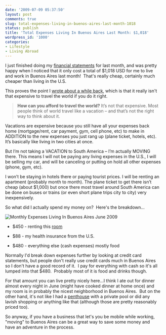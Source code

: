 ```yaml
---
date: '2009-07-09 05:37:50'
layout: post
comments: true
slug: total-expenses-living-in-buenos-aires-last-month-1018
status: publish
title: 'Total Expenses Living In Buenos Aires Last Month: $1,018'
wordpress_id: '1000'
categories:
- Lifestyle
- Living Abroad
---
```


I just finished doing my [financial statements](http://brianarmstrong.org/posts/how-to-understand-and-create-a-personal-financial-statement-each-month-in-5-minutes/) for last month, and was pretty happy when I noticed that it only cost a total of $1,018 USD for me to live and work in Buenos Aires last month!  That's really cheap, certainly much cheaper than living in the U.S.

This proves the point I [wrote about a while back](http://brianarmstrong.org/posts/oh-snap-im-moving-to-south-america/), which is that it really isn't that expensive to travel the world if you do it right.


> **How can you afford to travel the world?**
It’s not that expensive.  Most people think of world travel like a vacation – and that’s not the right way to think about it.

Vacations are expensive because you still have all your expenses back home (mortgage/rent, car payment, gym, cell phone, etc) to make in ADDITION to the new expenses you just rang up (plane ticket, hotels, etc). It’s basically like living in two cities at once.

But I’m not taking a VACATION to South America – I’m actually MOVING there. This means I will not be paying any living expenses in the U.S., I will be selling my car, and will be canceling or putting on hold all other expenses (phone, gym, etc).

I won’t be staying in hotels there or paying tourist prices. I will be renting an apartment (probably month to month). The plane ticket to get there isn’t cheap (about $1,000) but once there most travel around South America can be done on buses or trains (or even short plane trips city to city) very inexpensively.


So what did I actually spend my money on?  Here's the breakdown...

![Monthly Expenses Living In Buenos Aires June 2009](http://s3.amazonaws.com/oldbloguploads/2009/07/Picture-51.png)



	
  * $450 - renting this [room](http://brianarmstrong.org/posts/video-of-my-apartment-in-buenos-aires/)

	
  * $88 - my health insurance from the U.S.

	
  * $480 - everything else (cash expenses) mostly food


Normally I'd break down expenses further by looking at credit card statements, but people don't really use credit cards much in Buenos Aires so I don't have a good record of it.  I pay for everything with cash so it's all lumped into that $480.  Probably most of it is food and drinks though.

For that amount you can live pretty nicely here...I think I ate out for dinner almost every night in June (might have cooked dinner at home once) and my room is in probably the nicest neighborhood in Buenos Aires.  But on the other hand, it's not like I had a [penthouse](http://www.ba4uapartments.com.ar/en/recoleta.html) with a private pool or did any lavish shopping or anything like that (although those are pretty reasonably priced too).

So anyway, if you have a business that let's you be mobile while working, "moving" to Buenos Aires can be a great way to save some money and have an adventure in the process.
